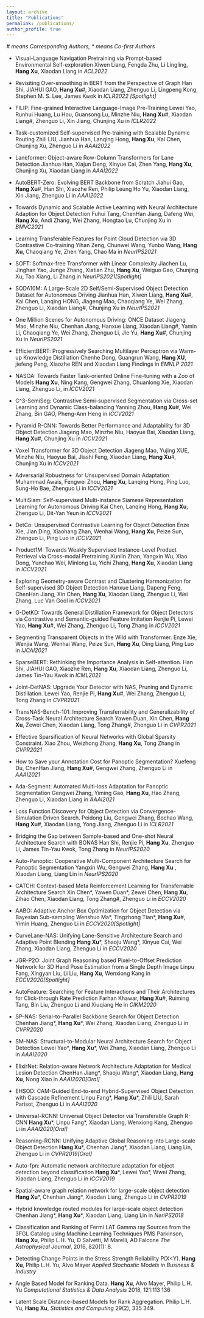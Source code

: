 ```yaml
---
layout: archive
title: "Publications"
permalink: /publications/
author_profile: true
---
```


*# means Corresponding Authors, \* means Co-first Authors*

- Visual-Language Navigation Pretraining via Prompt-based Environmental Self-exploration
  Xiwen Liang, Fengda Zhu, Li Lingling, **Hang Xu**, Xiaodan Liang
  in *ACL2022*

- Revisiting Over-smoothing in BERT from the Perspective of Graph
  Han Shi, JIAHUI GAO, **Hang Xu**#, Xiaodan Liang, Zhenguo Li, Lingpeng Kong, Stephen M. S. Lee, James Kwok
  in *ICLR2022 [Spotlight]*

- FILIP: Fine-grained Interactive Language-Image Pre-Training
  Lewei Yao, Runhui Huang, Lu Hou, Guansong Lu, Minzhe Niu, **Hang Xu**#, Xiaodan Liang#, Zhenguo Li, Xin Jiang, Chunjing Xu
  in *ICLR2022*

- Task-customized Self-supervised Pre-training with Scalable Dynamic Routing
  Zhili LIU, Jianhua Han, Lanqing Hong, **Hang Xu**, Kai Chen, Chunjing Xu, Zhenguo Li
  in *AAAI2022*

- Laneformer: Object-aware Row-Column Transformers for Lane Detection
  Jianhua Han, Xiajun Deng, Xinyue Cai, Zhen Yang, **Hang Xu**, Chunjing Xu, Xiaodan Liang
  in *AAAI2022*
  
- AutoBERT-Zero: Evolving BERT Backbone from Scratch
  Jiahui Gao, **Hang Xu**#, Han Shi, Xiaozhe Ren, Philip Leung Ho Yu, Xiaodan Liang, Xin Jiang, Zhenguo Li
  in *AAAI2022*

- Towards Dynamic and Scalable Active Learning with Neural Architecture Adaption for Object Detection
  Fuhui Tang, ChenHan Jiang, Dafeng Wei, **Hang Xu**, Andi Zhang, Wei Zhang, Hongtao Lu, Chunjing Xu
  in *BMVC2021*

- Learning Transferable Features for Point Cloud Detection via 3D Contrastive Co-training
  Yihan Zeng, Chunwei Wang, Yunbo Wang, **Hang Xu**, Chaoqiang Ye, Zhen Yang, Chao Ma
  in *NeurIPS2021*

- SOFT: Softmax-free Transformer with Linear Complexity
  Jiachen Lu, Jinghan Yao, Junge Zhang, Xiatian Zhu, **Hang Xu**, Weiguo Gao, Chunjing Xu, Tao Xiang, Li Zhang
  in *NeurIPS2021[Spotlight]*

- SODA10M: A Large-Scale 2D Self/Semi-Supervised Object Detection Dataset for Autonomous Driving
  Jianhua Han, Xiwen Liang, **Hang Xu**#, Kai Chen, Lanqing HONG, Jiageng Mao, Chaoqiang Ye, Wei Zhang, Zhenguo Li, Xiaodan Liang#, Chunjing Xu
  in *NeurIPS2021*

- One Million Scenes for Autonomous Driving: ONCE Dataset
  Jiageng Mao, Minzhe Niu, Chenhan Jiang, Hanxue Liang, Xiaodan Liang#, Yamin Li, Chaoqiang Ye, Wei Zhang, Zhenguo Li, Jie Yu, **Hang Xu**#, Chunjing Xu
  in *NeurIPS2021*

- EfficientBERT: Progressively Searching Multilayer Perceptron via Warm-up Knowledge Distillation
  Chenhe Dong, Guangrun Wang, **Hang XU**, jiefeng Peng, Xiaozhe REN and Xiaodan Liang
  Findings in *EMNLP 2021*

- NASOA: Towards Faster Task-oriented Online Fine-tuning with a Zoo of Models
  **Hang Xu**, Ning Kang, Gengwei Zhang, Chuanlong Xie, Xiaodan Liang, Zhenguo Li,
  in *ICCV2021*

- C^3-SemiSeg: Contrastive Semi-supervised Segmentation via Cross-set Learning and Dynamic Class-balancing
  Yanning Zhou, **Hang Xu**#, Wei Zhang, Bin GAO, Pheng-Ann Heng
  in *ICCV2021*

- Pyramid R-CNN: Towards Better Performance and Adaptability for 3D Object Detection
  Jiageng Mao, Minzhe Niu, Haoyue Bai, Xiaodan Liang, **Hang Xu**#, Chunjing Xu
  in *ICCV2021*

- Voxel Transformer for 3D Object Detection
  Jiageng Mao, Yujing XUE, Minzhe Niu, Haoyue Bai, Jiashi Feng, Xiaodan Liang, **Hang Xu**#, Chunjing Xu
  in *ICCV2021*

- Adversarial Robustness for Unsupervised Domain Adaptation
  Muhammad Awais, Fengwei Zhou, **Hang Xu**, Lanqing Hong, Ping Luo, Sung-Ho Bae, Zhenguo Li
  in *ICCV2021*

- MultiSiam: Self-supervised Multi-instance Siamese Representation Learning for Autonomous Driving
  Kai Chen, Lanqing Hong, **Hang Xu**, Zhenguo Li, Dit-Yan Yeun
  in *ICCV2021*

- DetCo: Unsupervised Contrastive Learning for Object Detection
  Enze Xie, Jian Ding, Xiaohang Zhan, Wenhai Wang, **Hang Xu**, Peize Sun, Zhenguo Li, Ping Luo
  in *ICCV2021*

- Product1M: Towards Weakly Supervised Instance-Level Product Retrieval via Cross-modal Pretraining
  Xunlin Zhan, Yangxin Wu, Xiao Dong, Yunchao Wei, Minlong Lu, Yichi Zhang, **Hang Xu**, Xiaodan Liang
  in *ICCV2021*

- Exploring Geometry-aware Contrast and Clustering Harmonization for Self-supervised 3D Object Detection
  Hanxue Liang, Dapeng Feng, ChenHan Jiang, Xin Chen, **Hang Xu**, Xiaodan Liang, Zhenguo Li, Wei Zhang, Luc Van Gool 
  in *ICCV2021*

- G-DetKD: Towards General Distillation Framework for Object Detectors via Contrastive and Semantic-guided Feature Imitation
  Renjie Pi, Lewei Yao, **Hang Xu**#, Wei Zhang, Zhenguo Li, Tong Zhang
  in *ICCV2021*

- Segmenting Transparent Objects in the Wild with Transformer.
  Enze Xie, Wenjia Wang, Wenhai Wang, Peize Sun, **Hang Xu**, Ding Liang, Ping Luo
  in *IJCAI2021*

- SparseBERT: Rethinking the Importance Analysis in Self-attention.
  Han Shi, JIAHUI GAO, Xiaozhe Ren, **Hang Xu**, Xiaodan Liang, Zhenguo Li, James Tin-Yau Kwok
  in *ICML2021*

- Joint-DetNAS: Upgrade Your Detector with NAS, Pruning and Dynamic Distillation. 
  Lewei Yao, Renjie Pi, **Hang Xu**#, Wei Zhang, Zhenguo Li, Tong Zhang
  in *CVPR2021*

- TransNAS-Bench-101: Improving Transferrability and Generalizability of Cross-Task Neural Architecture Search
  Yawen Duan, Xin Chen, **Hang Xu**, Zewei Chen, Xiaodan Liang, Tong Zhang#, Zhenguo Li
  in *CVPR2021*

- Effective Sparsification of Neural Networks with Global Sparsity Constraint. 
  Xiao Zhou, Weizhong Zhang, **Hang Xu**, Tong Zhang
  in *CVPR2021*

- How to Save your Annotation Cost for Panoptic Segmentation?
  Xuefeng Du, ChenHan Jiang, **Hang Xu**#, Gengwei Zhang, Zhenguo Li
  in *AAAI2021*

- Ada-Segment: Automated Multi-loss Adaptation for Panoptic Segmentation
  Gengwei Zhang, Yiming Gao, **Hang Xu**, Hao Zhang, Zhenguo Li, Xiaodan Liang
  in *AAAI2021*

- Loss Function Discovery for Object Detection via Convergence-Simulation Driven Search. 
  Peidong Liu, Gengwei Zhang, Bochao Wang, **Hang Xu**#, Xiaodan Liang, Yong Jiang, Zhenguo Li 
  in *ICLR2021*

- Bridging the Gap between Sample-based and One-shot Neural Architecture Search with BONAS
  Han Shi, Renjie Pi, **Hang Xu**, Zhenguo Li, James Tin-Yau Kwok, Tong Zhang
  in *NeurIPS2020*

- Auto-Panoptic: Cooperative Multi-Component Architecture Search for Panoptic Segmentation
  Yangxin Wu, Gengwei Zhang, **Hang Xu** , Xiaodan Liang, Liang Lin
  in *NeurIPS2020*

- CATCH: Context-based Meta Reinforcement Learning for Transferrable Architecture Search
  Xin Chen\*, Yawen Duan\*, Zewei Chen, **Hang Xu**, Zihao Chen, Xiaodan Liang, Tong Zhang#, Zhenguo Li
  in *ECCV2020*

- AABO: Adaptive Anchor Box Optimization for Object Detection via Bayesian Sub-sampling
  Wenshuo Ma\*, Tingzhong Tian\*, **Hang Xu**#, Yimin Huang, Zhenguo Li
  in *ECCV2020[Spotlight]*

- CurveLane-NAS: Unifying Lane-Sensitive Architecture Search and Adaptive Point Blending
  **Hang Xu**\*, Shaoju Wang\*, Xinyue Cai, Wei Zhang, Xiaodan Liang, Zhenguo Li
  in *ECCV2020*

- JGR-P2O: Joint Graph Reasoning based Pixel-to-Offset Prediction Network for 3D Hand Pose Estimation from a Single Depth Image
  Linpu Fang, Xingyan Liu, Li Liu, **Hang Xu**, Wenxiong Kang
  in *ECCV2020[Spotlight]*

- AutoFeature: Searching for Feature Interactions and Their Architectures for Click-through Rate Prediction
  Farhan Khawar, **Hang Xu**#, Ruiming Tang, Bin Liu, Zhenguo Li and Xiuqiang He
  in *CIKM2020*

- SP-NAS: Serial-to-Parallel Backbone Search for Object Detection
  Chenhan Jiang\*, **Hang Xu**\*, Wei Zhang, Xiaodan Liang, Zhenguo Li
  in *CVPR2020*

- SM-NAS: Structural-to-Modular Neural Architecture Search for Object Detection
  Lewei Yao\*, **Hang Xu**\*, Wei Zhang, Xiaodan Liang, Zhenguo Li
  in *AAAI2020*

- ElixirNet: Relation-aware Network Architecture Adaptation for Medical Lesion Detection
  ChenHan Jiang\*, Shaoju Wang\*, Xiaodan Liang, **Hang Xu**, Nong Xiao
  in *AAAI2020[Oral]*

- EHSOD: CAM-Guided End-to-end Hybrid-Supervised Object Detection with Cascade Refinement
  Linpu Fang\*, **Hang Xu**\*, Zhili LIU, Sarah Parisot, Zhenguo Li
  in *AAAI2020*

- Universal-RCNN: Universal Object Detector via Transferable Graph R-CNN
  **Hang Xu**\*, Linpu Fang\*, Xiaodan Liang, Wenxiong Kang, Zhenguo Li
  in *AAAI2020[Oral]*

- Reasoning-RCNN: Unifying Adaptive Global Reasoning into Large-scale Object Detection
  **Hang Xu**\*, Chenhan Jiang\*, Xiaodan Liang, Liang Lin, Zhenguo Li
  in *CVPR2019[Oral]*

- Auto-fpn: Automatic network architecture adaptation for object detection beyond classification
  **Hang Xu**\*, Lewei Yao\*, Wwei Zhang, Xiaodan Liang, Zhenguo Li
  in *ICCV2019*

- Spatial-aware graph relation network for large-scale object detection
  **Hang Xu**\*, Chenhan Jiang\*, Xiaodan Liang, Zhenguo Li
  in *CVPR2019*

- Hybrid knowledge routed modules for large-scale object detection
  Chenhan Jiang\*, **Hang Xu**\*, Xiaodan Liang, Liang Lin
  in *NeriPS2018*

- Classification and Ranking of Fermi LAT Gamma ray Sources from the 3FGL Catalog using Machine Learning Techniques
  PMS Parkinson, **Hang Xu**, Philip L.H. Yu, D Salvetti, M Marelli, AD Falcone 
  *The Astrophysical Journal*, 2016, 820(1): 8.

- Detecting Change Points in the Stress Strength Reliability P(X<Y). 
  **Hang Xu**,  Philip L.H. Yu, Alvo Mayer
  *Applied Stochastic Models in Business & Industry*
  
- Angle Based Model for Ranking Data.
  **Hang Xu**, Alvo Mayer,  Philip L.H. Yu 
  *Computational Statistics & Data Analysis* 2018, 121:113 136
  
- Latent Scale Distance-based Models for Rank Aggregation. 
  Philip L.H. Yu, **Hang Xu**,
  *Statistics and Computing* 29(2), 335 349.
  
 
 
<!-- {% include base_path %} -->

<!-- {% for post in site.publications reversed %} -->
<!--   {% include archive-single.html %} -->
<!-- {% endfor %} -->

